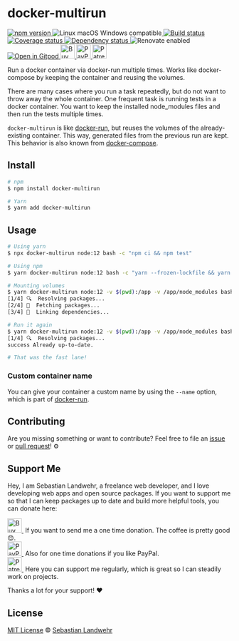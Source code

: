 <!-- TITLE/ -->
# docker-multirun
<!-- /TITLE -->

<!-- BADGES/ -->
  <p>
    <a href="https://npmjs.org/package/docker-multirun">
      <img
        src="https://img.shields.io/npm/v/docker-multirun.svg"
        alt="npm version"
      >
    </a><img src="https://img.shields.io/badge/os-linux%20%7C%C2%A0macos%20%7C%C2%A0windows-blue" alt="Linux macOS Windows compatible"><a href="https://github.com/dword-design/docker-multirun/actions">
      <img
        src="https://github.com/dword-design/docker-multirun/workflows/build/badge.svg"
        alt="Build status"
      >
    </a><a href="https://codecov.io/gh/dword-design/docker-multirun">
      <img
        src="https://codecov.io/gh/dword-design/docker-multirun/branch/master/graph/badge.svg"
        alt="Coverage status"
      >
    </a><a href="https://david-dm.org/dword-design/docker-multirun">
      <img src="https://img.shields.io/david/dword-design/docker-multirun" alt="Dependency status">
    </a><img src="https://img.shields.io/badge/renovate-enabled-brightgreen" alt="Renovate enabled"><br/><a href="https://gitpod.io/#https://github.com/dword-design/docker-multirun">
      <img src="https://gitpod.io/button/open-in-gitpod.svg" alt="Open in Gitpod">
    </a><a href="https://www.buymeacoffee.com/dword">
      <img
        src="https://www.buymeacoffee.com/assets/img/guidelines/download-assets-sm-2.svg"
        alt="Buy Me a Coffee"
        height="32"
      >
    </a><a href="https://paypal.me/SebastianLandwehr">
      <img
        src="https://dword-design.de/images/paypal.svg"
        alt="PayPal"
        height="32"
      >
    </a><a href="https://www.patreon.com/dworddesign">
      <img
        src="https://dword-design.de/images/patreon.svg"
        alt="Patreon"
        height="32"
      >
    </a>
</p>
<!-- /BADGES -->

<!-- DESCRIPTION/ -->
Run a docker container via docker-run multiple times. Works like docker-compose by keeping the container and reusing the volumes.
<!-- /DESCRIPTION -->

There are many cases where you run a task repeatedly, but do not want to throw away the whole container. One frequent task is running tests in a docker container. You want to keep the installed node_modules files and then run the tests multiple times.

`docker-multirun` is like [docker-run](https://docs.docker.com/engine/reference/run/), but reuses the volumes of the already-existing container. This way, generated files from the previous run are kept. This behavior is also known from [docker-compose](https://docs.docker.com/compose/).

<!-- INSTALL/ -->
## Install

```bash
# npm
$ npm install docker-multirun

# Yarn
$ yarn add docker-multirun
```
<!-- /INSTALL -->

## Usage

```bash
# Using yarn
$ npx docker-multirun node:12 bash -c "npm ci && npm test"

# Using npm
$ yarn docker-multirun node:12 bash -c "yarn --frozen-lockfile && yarn test"

# Mounting volumes
$ yarn docker-multirun node:12 -v $(pwd):/app -v /app/node_modules bash -c "yarn --frozen-lockfile && yarn test"
[1/4] 🔍  Resolving packages...
[2/4] 🚚  Fetching packages...
[3/4] 🔗  Linking dependencies...

# Run it again
$ yarn docker-multirun node:12 -v $(pwd):/app -v /app/node_modules bash -c "yarn --frozen-lockfile && yarn test"
[1/4] 🔍  Resolving packages...
success Already up-to-date.

# That was the fast lane!
```

### Custom container name
You can give your container a custom name by using the `--name` option, which is part of [docker-run](https://docs.docker.com/engine/reference/run/).

<!-- LICENSE/ -->
## Contributing

Are you missing something or want to contribute? Feel free to file an [issue](https://github.com/dword-design/docker-multirun/issues) or [pull request](https://github.com/dword-design/docker-multirun/pulls)! ⚙️

## Support Me

Hey, I am Sebastian Landwehr, a freelance web developer, and I love developing web apps and open source packages. If you want to support me so that I can keep packages up to date and build more helpful tools, you can donate here:

<p>
  <a href="https://www.buymeacoffee.com/dword">
    <img
      src="https://www.buymeacoffee.com/assets/img/guidelines/download-assets-sm-2.svg"
      alt="Buy Me a Coffee"
      height="32"
    >
  </a>&nbsp;If you want to send me a one time donation. The coffee is pretty good 😊.<br/>
  <a href="https://paypal.me/SebastianLandwehr">
    <img
      src="https://dword-design.de/images/paypal.svg"
      alt="PayPal"
      height="32"
    >
  </a>&nbsp;Also for one time donations if you like PayPal.<br/>
  <a href="https://www.patreon.com/dworddesign">
    <img
      src="https://dword-design.de/images/patreon.svg"
      alt="Patreon"
      height="32"
    >
  </a>&nbsp;Here you can support me regularly, which is great so I can steadily work on projects.
</p>

Thanks a lot for your support! ❤️

## License

[MIT License](https://opensource.org/licenses/MIT) © [Sebastian Landwehr](https://dword-design.de)
<!-- /LICENSE -->
